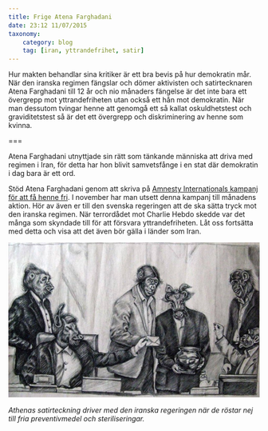 ```yaml
---
title: Frige Atena Farghadani
date: 23:12 11/07/2015
taxonomy:
    category: blog
    tag: [iran, yttrandefrihet, satir]
---
```


Hur makten behandlar sina kritiker är ett bra bevis på hur demokratin mår. När den iranska regimen fängslar och dömer aktivisten och satirtecknaren Atena Farghadani till 12 år och nio månaders fängelse är det inte bara ett övergrepp mot yttrandefriheten utan också ett hån mot demokratin. När man dessutom tvingar henne att genomgå ett så kallat oskuldhetstest och graviditetstest så är det ett övergrepp och diskriminering av henne som kvinna.

===

Atena Farghadani utnyttjade sin rätt som tänkande människa att driva med regimen i Iran, för detta har hon blivit samvetsfånge i en stat där demokratin i dag bara är ett ord.

Stöd Atena Farghadani genom att skriva på [Amnesty Internationals kampanj för att få henne fri](http://www.amnesty.se/engagera-dig/agera/manadens-aktion/). I november har man utsett denna kampanj till månadens aktion. Hör av även er till den svenska regeringen att de ska sätta tryck mot den iranska regimen. När terrordådet mot Charlie Hebdo skedde var det många som skyndade till för att försvara yttrandefriheten. Låt oss fortsätta med detta och visa att det även bör gälla i länder som Iran.

![En av Athena Farghadanis teckningar](contraception-cartoon-800x492_0.jpg)

_Athenas satirteckning driver med den iranska regeringen när de röstar nej till fria preventivmedel och steriliseringar._
